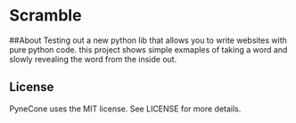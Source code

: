 # Scramble

##About
Testing out a new python lib that allows you to write websites with pure python code. this project shows simple exmaples of taking a word and slowly revealing the word from the inside out.

## License
PyneCone uses the MIT license. See LICENSE for more details.
